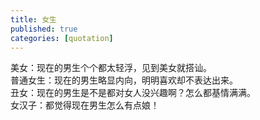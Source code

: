 ```yaml
---
title: 女生
published: true
categories: [quotation]
---
```


美女：现在的男生个个都太轻浮，见到美女就搭讪。  
普通女生：现在的男生略显内向，明明喜欢却不表达出来。  
丑女：现在的男生是不是都对女人没兴趣啊？怎么都基情满满。  
女汉子：都觉得现在男生怎么有点娘！